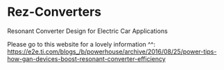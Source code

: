 # Rez-Converters
Resonant Converter Design for Electric Car Applications

Please go to this website for a lovely information ^^:
https://e2e.ti.com/blogs_/b/powerhouse/archive/2016/08/25/power-tips-how-gan-devices-boost-resonant-converter-efficiency